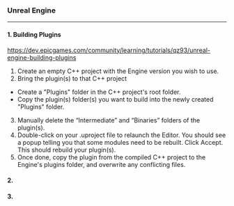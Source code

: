 ### Unreal Engine
---

#### 1. Building Plugins
https://dev.epicgames.com/community/learning/tutorials/qz93/unreal-engine-building-plugins

1. Create an empty C++ project with the Engine version you wish to use.
2. Bring the plugin(s) to that C++ project
- Create a "Plugins" folder in the C++ project's root folder.
- Copy the plugin(s) folder(s) you want to build into the newly created "Plugins" folder.
3. Manually delete the “Intermediate” and “Binaries” folders of the plugin(s).
4. Double-click on your .uproject file to relaunch the Editor. You should see a popup telling you 
that some modules need to be rebuilt.   Click Accept.  This should rebuild your plugin(s).
5. Once done, copy the plugin from the compiled C++ project to the Engine's plugins folder, and 
overwrite any conflicting files.

#### 2. 


#### 3. 

